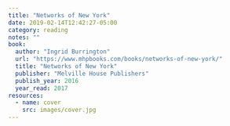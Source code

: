 ```yaml
---
title: "Networks of New York"
date: 2019-02-14T12:42:27-05:00
category: reading
notes: ""
book:
  author: "Ingrid Burrington"
  url: "https://www.mhpbooks.com/books/networks-of-new-york/"
  title: "Networks of New York"
  publisher: "Melville House Publishers"
  publish_year: 2016
  year_read: 2017
resources:
  - name: cover
    src: images/cover.jpg
---
```


